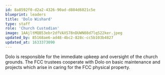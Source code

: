 ```yaml
---
id: 8a8592f0-d2a2-4326-90ad-d884d6021c5e
blueprint: leaders
title: 'Dolo Wishard'
type: staff
role: 'Church Custodian'
image: 1AAjltMQB53ebr2dfVAXS78nDUWN08d7lqS22ker.jpeg
updated_by: 85168ae6-ad48-4bc2-828c-cc5b103b4827
updated_at: 1633373090
---
```

Dolo is responsible for the immediate upkeep and oversight of the church grounds. The FCC trustees cooperate with Dolo on basic maintenance and projects which arise in caring for the FCC physical property.